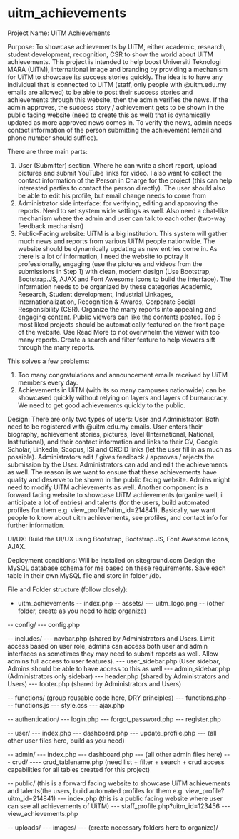 # uitm_achievements

Project Name: UiTM Achievements

Purpose:
To showcase achievements by UiTM, either academic, research, student development, recognition, CSR to show the world about UiTM achievements.
This project is intended to help boost Universiti Teknologi MARA (UiTM), international image and branding by providing a mechanism for UiTM to showcase its success stories quickly.
The idea is to have any individual that is connected to UiTM (staff, only people with @uitm.edu.my emails are allowed) to be able to post their success stories and achievements through this website, then the admin verifies the news. If the admin approves, the success story / achievement gets to be shown in the public facing website (need to create this as well) that is dynamically updated as more approved news comes in. To verify the news, admin needs contact information of the person submitting the achievement (email and phone number should suffice). 

There are three main parts:
1. User (Submitter) section. Where he can write a short report, upload pictures and submit YouTube links for video. I also want to collect the contact information of the Person in Charge for the project (this can help interested parties to contact the person directly). The user should also be able to edit his profile, but email change needs to come from 
2. Administrator side interface: for verifying, editing and approving the reports. Need to set system wide settings as well. Also need a chat-like mechanism where the admin and user can talk to each other (two-way feedback mechanism)
3. Public-Facing website: UiTM is a big institution. This system will gather much news and reports from various UiTM people nationwide. The website should be dynamically updating as new entries come in. As there is a lot of information, I need the website to potray it professionally, engaging (use the pictures and videos from the submissions in Step 1) with clean, modern design (Use Bootstrap, Bootstrap.JS, AJAX and Font Awesome Icons to build the interface). The information needs to be organized by these categories Academic, Research, Student development, Industrial Linkages, Internationalization, Recognition & Awards, Corporate Social Responsibility (CSR). Organize the many reports into appealing and engaging content. Public viewers can like the contents posted. Top 5 most liked projects should be automatically featured on the front page of the website. Use Read More to not overwhelm the viewer with too many reports. Create a search and filter feature to help viewers sift through the many reports.

This solves a few problems:
1. Too many congratulations and announcement emails received by UiTM members every day.
2. Achievements in UiTM (with its so many campuses nationwide) can be showcased quickly without relying on layers and layers of bureaucracy. We need to get good achievements quickly to the public.

Design:
There are only two types of users: User and Administrator. Both need to be registered with @uitm.edu.my emails.
User enters their biography, achievement stories, pictures, level (International, National, Institutional), and their contact information and links to their CV, Google Scholar, LinkedIn, Scopus, ISI and ORCID links (let the user fill in as much as possible). 
Administrators edit / gives feedback / approves / rejects the submission by the User. Administrators can add and edit the achievements as well. The reason is we want to ensure that these achievements have quality and deserve to be shown in the public facing website. Admins might need to modify  UiTM achievements as well.
Another component is a forward facing website to showcase UiTM achievements (organize well, i anticipate a lot of entries) and talents (for the users, build automated profiles for them e.g. view_profile?uitm_id=214841). Basically, we want people to know about uitm achievements, see profiles, and contact info for further information.

UI/UX:
Build the UI/UX using Bootstrap, Bootstrap.JS, Font Awesome Icons, AJAX. 

Deployment conditions:
Will be installed on siteground.com
Design the MySQL database schema for me based on these requirements. Save each table in their own MySQL file and store in folder /db.

File and Folder structure (follow closely):
- uitm_achievements
-- index.php
-- assets/
--- uitm_logo.png
-- (other folder, create as you need to help organize)

-- config/
--- config.php

-- includes/
--- navbar.php (shared by Administrators and Users. Limit access based on user role, admins can access both user and admin interfaces as sometimes they may need to submit reports as well. Allow admins full access to user features).
--- user_sidebar.php (User sidebar, Admins should be able to have access to this as well
--- admin_sidebar.php (Administrators only sidebar)
--- header.php (shared by Administrators and Users)
--- footer.php (shared by Administrators and Users)

-- functions/ (group reusable code here, DRY principles)
--- functions.php
--- functions.js
--- style.css
--- ajax.php

-- authentication/
--- login.php
--- forgot_password.php
--- register.php

-- user/
--- index.php
--- dashboard.php
--- update_profile.php
--- (all other user files here, build as you need)

-- admin/
--- index.php
--- dashboard.php
--- (all other admin files here)
--- crud/
---- crud_tablename.php (need list + filter + search + crud access capabilities for all tables created for this project)

-- public/ (this is a forward facing website to showcase UiTM achievements and talents(the users, build automated profiles for them e.g. view_profile?uitm_id=214841)
--- index.php (this is a public facing website where user can see all achievements of UiTM)
--- staff_profile.php?uitm_id=123456
--- view_achievements.php

-- uploads/
--- images/
--- (create necessary folders here to organize)/



